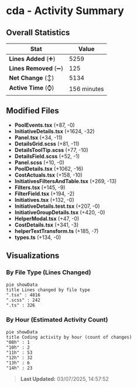 # cda - Activity Summary 

## Overall Statistics

| Stat                   | Value                                                             |
| ---------------------- | ----------------------------------------------------------------- |
| **Lines Added** (➕)   | 5259                                          |
| **Lines Removed** (➖) | 125                                        |
| **Net Change** (↕)    | 5134                |
| **Active Time** (⌚)   | 156 minutes |


## Modified Files
- **PoolEvents.tsx** (+87, -0)
- **InitiativeDetails.tsx** (+1624, -32)
- **Panel.tsx** (+34, -11)
- **DetailsGrid.scss** (+81, -11)
- **DetailsToolTip.scss** (+77, -10)
- **DetailsField.scss** (+52, -1)
- **Panel.scss** (+10, -0)
- **PoolDetails.tsx** (+1062, -16)
- **CostActuals.tsx** (+158, -10)
- **InitiativesFiltersAndTable.tsx** (+269, -13)
- **Filters.tsx** (+145, -9)
- **FilterField.tsx** (+194, -2)
- **Initiatives.tsx** (+132, -0)
- **InitiativeDetails.test.tsx** (+207, -0)
- **InitiativeGroupDetails.tsx** (+420, -0)
- **HelperModal.tsx** (+47, -0)
- **CostDetails.tsx** (+341, -3)
- **helperTextTransform.ts** (+185, -7)
- **types.ts** (+134, -0)

## Visualizations

### By File Type (Lines Changed)

```mermaid
pie showData
title Lines changed by file type
".tsx" : 4816
".scss" : 242
".ts" : 326
```

### By Hour (Estimated Activity Count)

```mermaid
pie showData
title Coding activity by hour (count of changes)
"08h" : 1
"10h" : 2
"11h" : 53
"12h" : 32
"13h" : 6
"14h" : 23
```


> **Last Updated:** 03/07/2025, 14:57:52